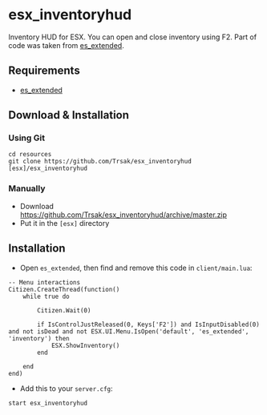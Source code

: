 # esx_inventoryhud
Inventory HUD for ESX. You can open and close inventory using F2. Part of code was taken from [es_extended](https://github.com/ESX-Org/es_extended).

## Requirements
* [es_extended](https://github.com/ESX-Org/es_extended)

## Download & Installation

### Using Git
```
cd resources
git clone https://github.com/Trsak/esx_inventoryhud [esx]/esx_inventoryhud
```

### Manually
- Download https://github.com/Trsak/esx_inventoryhud/archive/master.zip
- Put it in the `[esx]` directory

## Installation
- Open `es_extended`, then find and remove this code in `client/main.lua`:
```
-- Menu interactions
Citizen.CreateThread(function()
	while true do

		Citizen.Wait(0)

		if IsControlJustReleased(0, Keys['F2']) and IsInputDisabled(0) and not isDead and not ESX.UI.Menu.IsOpen('default', 'es_extended', 'inventory') then
			ESX.ShowInventory()
		end

	end
end)
```
- Add this to your `server.cfg`:

```
start esx_inventoryhud
```
